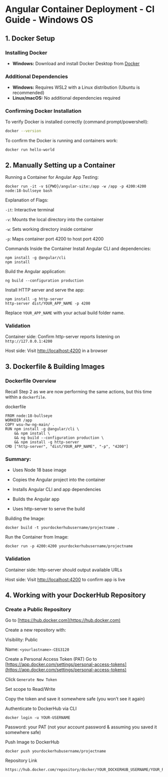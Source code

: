 # Angular Container Deployment - CI Guide - Windows OS

## 1. Docker Setup

### Installing Docker
- **Windows:** Download and install Docker Desktop from [Docker](https://www.docker.com/products/docker-desktop/)

### Additional Dependencies
- **Windows:** Requires WSL2 with a Linux distribution (Ubuntu is recommended)
- **Linux/macOS:** No additional dependencies required

### Confirming Docker Installation
To verify Docker is installed correctly (command prompt/powershell):
```bash
docker --version
```

To confirm the Docker is running and containers work:
```
docker run hello-world
```
## 2. Manually Setting up a Container
Running a Container for Angular App Testing:
```
docker run -it -v ${PWD}/angular-site:/app -w /app -p 4200:4200 node:18-bullseye bash
```

Explanation of Flags:

`-it`: Interactive terminal

`-v`: Mounts the local directory into the container

`-w`: Sets working directory inside container

`-p`: Maps container port 4200 to host port 4200

Commands Inside the Container
Install Angular CLI and dependencies:
```
npm install -g @angular/cli
npm install
```

Build the Angular application:
```
ng build --configuration production
```

Install HTTP server and serve the app:
```
npm install -g http-server
http-server dist/YOUR_APP_NAME -p 4200
```
Replace `YOUR_APP_NAME` with your actual build folder name.

### Validation
Container side: Confirm http-server reports listening on `http://127.0.0.1:4200`

Host side: Visit [http://localhost:4200](http://localhost:4200) in a browser

## 3. Dockerfile & Building Images
### Dockerfile Overview

Recall Step 2 as we are now performing the same actions, but this time within a `dockerfile`.

dockerfile
```
FROM node:18-bullseye
WORKDIR /app
COPY wsu-hw-ng-main/ .
RUN npm install -g @angular/cli \
    && npm install \
    && ng build --configuration production \
    && npm install -g http-server
CMD ["http-server", "dist/YOUR_APP_NAME", "-p", "4200"]
```

### Summary:

- Uses Node 18 base image

- Copies the Angular project into the container

- Installs Angular CLI and app dependencies

- Builds the Angular app

- Uses http-server to serve the build

Building the Image:
```
docker build -t yourdockerhubusername/projectname .
```

Run the Container from Image:
```
docker run -p 4200:4200 yourdockerhubusername/projectname
```

### Validation
Container side: http-server should output available URLs

Host side: Visit [http://localhost:4200](http://localhost:4200) to confirm app is live

## 4. Working with your DockerHub Repository
### Create a Public Repository
Go to [https://hub.docker.com](https://hub.docker.com)

Create a new repository with:

Visibility: Public

Name: `<yourlastname>-CEG3120`

Create a Personal Access Token (PAT)
Go to [https://app.docker.com/settings/personal-access-tokens](https://app.docker.com/settings/personal-access-tokens)

Click `Generate New Token`

Set scope to Read/Write

Copy the token and save it somewhere safe (you won’t see it again)

Authenticate to DockerHub via CLI
```
docker login -u YOUR-USERNAME
```
Password: your PAT (not your account password & assuming you saved it somewhere safe)

Push Image to DockerHub
```
docker push yourdockerhubusername/projectname
```

Repository Link
```
https://hub.docker.com/repository/docker/YOUR_DOCKERHUB_USERNAME/YOUR_REPO_NAME
```
